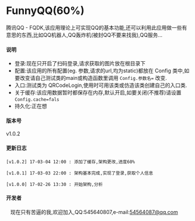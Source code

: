 # FunnyQQ(60%)
腾讯QQ - FQDK,该应用理论上可实现QQ的基本功能,还可以利用此应用做一些有意思的东西,比如QQ机器人,QQ轰炸机(被封QQ不要来找我),QQ服务...
#### 说明<br>

* 登录:现在只开启了扫码登录,请求获取的图片放在根目录下
* 配置:该应用的所有配置(eg. 参数,请求的url,均为static)都放在 Config 类中,如要改变请自己测试类的main或构造函数里调用 `Config.参数名=` 改变.
* 入口:测试类为 QRCodeLogin,使用时可用该类或仿造该类创建自己的入口类.
* 关于缓存:该应用数据暂时都保存在内存,默认开启,如要关闭(不推荐)请设置`Config.cache=fals`
* 持久化:正在想

#### 版本号<br>
v1.0.2<br>

#### 更新日志<br>
    [v1.0.2] 17-03-04 12:00 : 添加了缓存,架构更改,进度60%
    
    [v1.0.1] 17-03-03 22:00 : 架构基本完成,实现了登录,获取个人信息
    
    [v1.0.0] 17-02-26 13:30 : 开始架构,分析
    
#### 开发者<br>
    现在只有苦逼的我,欢迎加入,QQ:545640807,e-mail:54564087@qq.com

